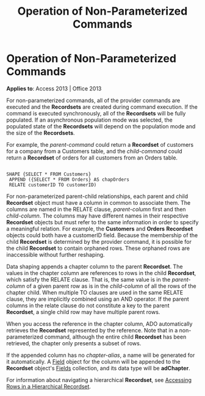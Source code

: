 ﻿---
title: Operation of Non-Parameterized Commands
TOCTitle: Operation of Non-Parameterized Commands
ms:assetid: 934740b1-07d0-140e-7c83-00feb34c01d1
ms:mtpsurl: https://msdn.microsoft.com/library/JJ249651(v=office.15)
ms:contentKeyID: 48546395
ms.date: 09/18/2015
mtps_version: v=office.15
---

# Operation of Non-Parameterized Commands


**Applies to**: Access 2013 | Office 2013

For non-parameterized commands, all of the provider commands are executed and the **Recordsets** are created during command execution. If the command is executed synchronously, all of the **Recordsets** will be fully populated. If an asynchronous population mode was selected, the populated state of the **Recordsets** will depend on the population mode and the size of the **Recordsets**.

For example, the *parent-command* could return a **Recordset** of customers for a company from a Customers table, and the *child-command* could return a **Recordset** of orders for all customers from an Orders table.

``` 
 
SHAPE {SELECT * FROM Customers} 
 APPEND ({SELECT * FROM Orders} AS chapOrders 
 RELATE customerID TO customerID) 
```

For non-parameterized parent-child relationships, each parent and child **Recordset** object must have a column in common to associate them. The columns are named in the RELATE clause, *parent-column* first and then *child-column*. The columns may have different names in their respective **Recordset** objects but must refer to the same information in order to specify a meaningful relation. For example, the **Customers** and **Orders** **Recordset** objects could both have a customerID field. Because the membership of the child **Recordset** is determined by the provider command, it is possible for the child **Recordset** to contain orphaned rows. These orphaned rows are inaccessible without further reshaping.

Data shaping appends a chapter column to the parent **Recordset**. The values in the chapter column are references to rows in the child **Recordset**, which satisfy the RELATE clause. That is, the same value is in the *parent-column* of a given parent row as is in the *child-column* of all the rows of the chapter child. When multiple TO clauses are used in the same RELATE clause, they are implicitly combined using an AND operator. If the parent columns in the relate clause do not constitute a key to the parent **Recordset**, a single child row may have multiple parent rows.

When you access the reference in the chapter column, ADO automatically retrieves the **Recordset** represented by the reference. Note that in a non-parameterized command, although the entire child **Recordset** has been retrieved, the chapter only presents a subset of rows.

If the appended column has no *chapter-alias*, a name will be generated for it automatically. A [Field](field-object-ado.md) object for the column will be appended to the **Recordset** object's [Fields](fields-collection-ado.md) collection, and its data type will be **adChapter**.

For information about navigating a hierarchical **Recordset**, see [Accessing Rows in a Hierarchical Recordset](accessing-rows-in-a-hierarchical-recordset.md).

